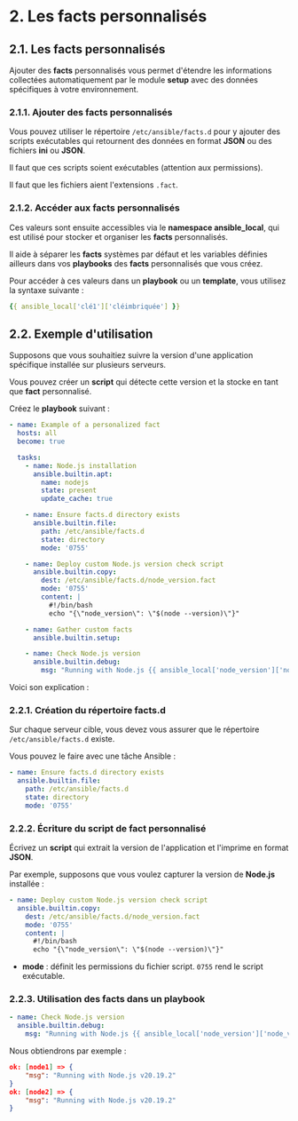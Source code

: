 # 2. Les facts personnalisés

## 2.1. Les facts personnalisés

Ajouter des **facts** personnalisés vous permet d'étendre les informations collectées automatiquement par le module **setup** avec des données spécifiques à votre environnement.

### 2.1.1. Ajouter des facts personnalisés

Vous pouvez utiliser le répertoire `/etc/ansible/facts.d` pour y ajouter des scripts exécutables qui retournent des données en format **JSON** ou des fichiers **ini** ou **JSON**.

Il faut que ces scripts soient exécutables (attention aux permissions).

Il faut que les fichiers aient l'extensions `.fact`.

### 2.1.2. Accéder aux facts personnalisés

Ces valeurs sont ensuite accessibles via le **namespace ansible_local**, qui est utilisé pour stocker et organiser les **facts** personnalisés.

Il aide à séparer les **facts** systèmes par défaut et les variables définies ailleurs dans vos **playbooks** des **facts** personnalisés que vous créez.

Pour accéder à ces valeurs dans un **playbook** ou un **template**, vous utilisez la syntaxe suivante :

```YAML
{{ ansible_local['clé1']['cléimbriquée'] }}
```

## 2.2. Exemple d'utilisation

Supposons que vous souhaitiez suivre la version d'une application spécifique installée sur plusieurs serveurs.

Vous pouvez créer un **script** qui détecte cette version et la stocke en tant que **fact** personnalisé.

Créez le **playbook** suivant :

```YAML
- name: Example of a personalized fact
  hosts: all
  become: true

  tasks:
    - name: Node.js installation
      ansible.builtin.apt:
        name: nodejs
        state: present
        update_cache: true

    - name: Ensure facts.d directory exists
      ansible.builtin.file:
        path: /etc/ansible/facts.d
        state: directory
        mode: '0755'

    - name: Deploy custom Node.js version check script
      ansible.builtin.copy:
        dest: /etc/ansible/facts.d/node_version.fact
        mode: '0755'
        content: |
          #!/bin/bash
          echo "{\"node_version\": \"$(node --version)\"}"

    - name: Gather custom facts
      ansible.builtin.setup:

    - name: Check Node.js version
      ansible.builtin.debug:
        msg: "Running with Node.js {{ ansible_local['node_version']['node_version'] }}"
```

Voici son explication :

### 2.2.1. Création du répertoire facts.d

Sur chaque serveur cible, vous devez vous assurer que le répertoire `/etc/ansible/facts.d` existe.

Vous pouvez le faire avec une tâche Ansible :

```YAML
- name: Ensure facts.d directory exists
  ansible.builtin.file:
    path: /etc/ansible/facts.d
    state: directory
    mode: '0755'
```

### 2.2.2. Écriture du script de fact personnalisé

Écrivez un **script** qui extrait la version de l'application et l'imprime en format **JSON**.

Par exemple, supposons que vous voulez capturer la version de **Node.js** installée :

```YAML
- name: Deploy custom Node.js version check script
  ansible.builtin.copy:
    dest: /etc/ansible/facts.d/node_version.fact
    mode: '0755'
    content: |
      #!/bin/bash
      echo "{\"node_version\": \"$(node --version)\"}"
```

- **mode** : définit les permissions du fichier script. `0755` rend le script exécutable.

### 2.2.3. Utilisation des facts dans un playbook

```YAML
- name: Check Node.js version
  ansible.builtin.debug:
    msg: "Running with Node.js {{ ansible_local['node_version']['node_version'] }}"
```

Nous obtiendrons par exemple :

```JSON
ok: [node1] => {
    "msg": "Running with Node.js v20.19.2"
}
ok: [node2] => {
    "msg": "Running with Node.js v20.19.2"
}
```
